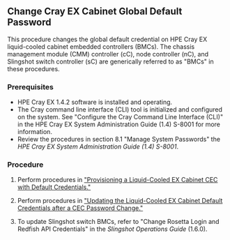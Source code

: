 

## Change Cray EX Cabinet Global Default Password

This procedure changes the global default credential on HPE Cray EX liquid-cooled cabinet embedded controllers (BMCs). The chassis management module (CMM) controller (cC), node controller (nC), and Slingshot switch controller (sC) are generically referred to as "BMCs" in these procedures.

### Prerequisites

- HPE Cray EX 1.4.2 software is installed and operating.
- The Cray command line interface (CLI) tool is initialized and configured on the system. See "Configure the Cray Command Line Interface (CLI)" in the HPE Cray EX System Administration Guide (1.4) S-8001 for more information.
- Review the procedures in section 8.1 "Manage System Passwords" the *HPE Cray EX System Administration Guide (1.4) S-8001*.

### Procedure

1. Perform procedures in ["Provisioning a Liquid-Cooled EX Cabinet CEC with Default Credentials."](Provisioning_a_Liquid-Cooled_EX_Cabinet_CEC_with_Default_Credentials.md)

2. Perform procedures in ["Updating the Liquid-Cooled EX Cabinet Default Credentials after a CEC Password Change."](Updating_the_Liquid-Cooled_EX_Cabinet_Default_Credentials_after_a_CEC_Password_Change.md)

3. To update Slingshot switch BMCs, refer to "Change Rosetta Login and Redfish API Credentials" in the *Slingshot Operations Guide* (1.6.0).

